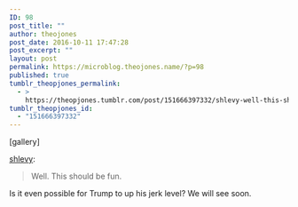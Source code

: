 ```yaml
---
ID: 98
post_title: ""
author: theojones
post_date: 2016-10-11 17:47:28
post_excerpt: ""
layout: post
permalink: https://microblog.theojones.name/?p=98
published: true
tumblr_theopjones_permalink:
  - >
    https://theopjones.tumblr.com/post/151666397332/shlevy-well-this-should-be-fun-is-it-even
tumblr_theopjones_id:
  - "151666397332"
---
```

[gallery]
<p><a class="tumblr_blog" href="http://shlevy.tumblr.com/post/151665208505">shlevy</a>:</p>
<blockquote>
<p>Well. This should be fun.</p>
</blockquote>

<p>Is it even possible for Trump to up his jerk level? We will see soon.</p>
